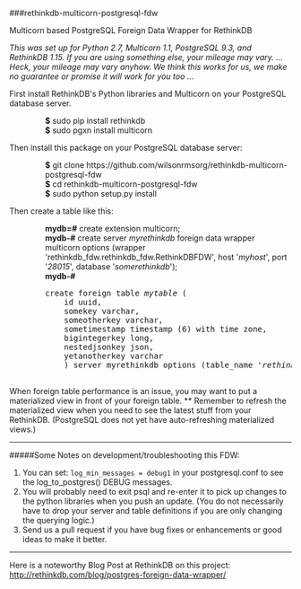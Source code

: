 ###rethinkdb-multicorn-postgresql-fdw

Multicorn based PostgreSQL Foreign Data Wrapper for RethinkDB

<i>This was set up for Python 2.7, Multicorn 1.1, PostgreSQL 9.3, and RethinkDB 1.15.  If you are using something else, your mileage may vary. ... Heck, your mileage may vary anyhow.  We think this works for us, we make no guarantee or promise it will work for you too ...</i>

<dt>First install RethinkDB's Python libraries and Multicorn on your PostgreSQL database server.</dt>
<ol>
<dd><b>$</b>   sudo pip install rethinkdb</dd>
<dd><b>$</b>  sudo pgxn install multicorn</dd>
</ol>

<dt>Then install this package on your PostgreSQL database server:</dt>
<ol>
<dd><b>$</b>  git clone https://github.com/wilsonrmsorg/rethinkdb-multicorn-postgresql-fdw</dd>
<dd><b>$</b>  cd rethinkdb-multicorn-postgresql-fdw</dd>
<dd><b>$</b>  sudo python setup.py install</dd>
</ol>

<dt>Then create a table like this:</dt>
<ol>
<dd><b>mydb=#</b> create extension multicorn;</dd>
<dd><b>mydb-#</b> create server <i>myrethinkdb</i> foreign data wrapper multicorn options (wrapper 'rethinkdb_fdw.rethinkdb_fdw.RethinkDBFDW', host '<i>myhost</i>', port '<i>28015</i>', database '<i>somerethinkdb</i>');</dd>
<dd><b>mydb-#</b><pre>create foreign table <i>mytable</i> (
    id uuid,
    somekey varchar,
    someotherkey varchar,
    sometimestamp timestamp (6) with time zone,
    bigintegerkey long,
    nestedjsonkey json,
    yetanotherkey varchar
    ) server myrethinkdb options (table_name '<i>rethinkdb_table</i>');
    </pre></dd>
</ol>

When foreign table performance is an issue, you may want to put a materialized view in front of your foreign table.  ** Remember to refresh the materialized view when you need to see the latest stuff from your RethinkDB.  (PostgreSQL does not yet have auto-refreshing materialized views.)

<hr>

#####Some Notes on development/troubleshooting this FDW:

1. You can set:  `log_min_messages = debug1` in your postgresql.conf to see the log_to_postgres() DEBUG messages.
2. You will probably need to exit psql and re-enter it to pick up changes to the python libraries when you push an update. (You do not necessarily have to drop your server and table definitions if you are only changing the querying logic.)
3. Send us a pull request if you have bug fixes or enhancements or good ideas to make it better.
 
<hr>


Here is a noteworthy Blog Post at RethinkDB on this project:  http://rethinkdb.com/blog/postgres-foreign-data-wrapper/ 


